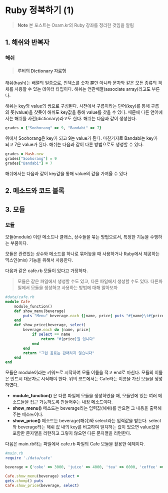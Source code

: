 # Ruby 정복하기 (1)
> **Note** 본 포스트는 Osam.kr의 Ruby 강좌를 정리한 것임을 알림
## 1. 해쉬와 반복자
### 해쉬

> #### 루비의 Dictionary 자료형

해쉬(hash)는 배열의 일종으로, 인덱스를 숫자 뿐만 아니라 문자와 같은 모든 종류의 객체를 사용할 수 있는 데이터 타입이다. 해쉬는 연관배열(associate array)라고도 부른다.

해쉬는 key와 value의 쌍으로 구성된다. 사전에서 구름이라는 단어(key)를 통해 구름의 뜻(value)을 찾듯이 해쉬도 key값을 통해 value를 찾을 수 있다. 때문에 다른 언어에서는 해쉬를 사전(dictionary)라고도 한다.
해쉬는 다음과 같이 생성한다.

```ruby
grades = {"Soohorang" => 9, "Bandabi" => 7}
```
위에서 Soohorang은 key가 되고 9는 value가 된다. 마찬가지로 Bandabi는 key가 되고 7은 value가 된다. 해쉬는 다음과 같이 다른 방법으로도 생성할 수 있다.

```ruby
grades = Hash.new
grades["Soohorang"] = 9
grades["Bandabi"] = 7
```
해쉬에서는 다음과 같이 key값을 통해 value의 값을 가져올 수 있다

## 2. 메소드와 코드 블록

## 3. 모듈
### 모듈
모듈(module) 이란 메소드나 클래스, 상수들을 묶는 방법으로서, 특정한 기능을 수행하는 부품이다.

모듈은 관련있는 상수와 메소드를 하나로 묶어놓을 때 사용하거나 Ruby에서 제공하는 믹스인(mix) 기능을 위해서 사용한다.

다음과 같은 cafe.rb 모듈이 있다고 가정하자.

> 모듈은 같은 파일에서 생성할 수도 있고, 다른 파일에서  생성할 수도 있다. 다른파일에서 모듈을 생성하고 사용하는 방법에 대해 알아보자
```ruby
#data/cafe.rb
module Cafe 
	module_function() 
	def show_menu(beverage) 
		puts "Menu" beverage.each {|name, price| puts "#{name}\t#{price}"} 
	end
	def show_price(beverage, select) 
		beverage.each do |name, price| 
			if select == name 
				return "#{price}원 입니다" 
			end 
		end 
		return "그런 음료는 판매하지 않습니다" 
	end 
end
```
모듈은 module이라는 키워드로 시작하여 모듈 이름을 적고 end로 마친다. 모듈의 이름은 반드시 대문자로 시작해야 한다. 위의 코드에서는 Cafe라는 이름을 가진 모듈을 생성하였다.

- **module_function()** 은 다른 파일에 모듈을 생성하였을 때, 모듈안에 있는 여러 메소드들을 접근 가능하도록 만들어주는 내장 메소드이다.
- **show_menu()** 메소드는 beverage라는 입력값(해쉬)를 받으면 그 내용을 출력해주는 메소드이다.
- **show_price()** 메소드는 beverage(해쉬)와 select라는 입력값을 받는다. select와 beverage라는 해쉬 값 내의 key를 비교하여 일치하는 값이 있으면 value값을 포함한 문자열을 리턴하고 그렇지 않으면 다른 문자열을 리턴한다.

다음은 main.rb라는 파일에서 cafe.rb 파일의 Cafe 모듈을 활용한 예제이다.
```ruby
#main.rb 
require './data/cafe' 

beverage = {'coke' => 3000, 'juice' => 4000, 'tea' => 6000, 'coffee' => 5000} 

Cafe.show_menu(beverage) select = 
gets.chomp() puts 
Cafe.show_price(beverage, select)
```
<!--stackedit_data:
eyJoaXN0b3J5IjpbLTI3NDEwMDMwMywxNDM5NjM4OTQ4LDkyNz
IyNDZdfQ==
-->